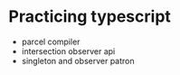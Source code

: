 # Practicing typescript

* parcel compiler 
* intersection observer api
* singleton and observer patron
